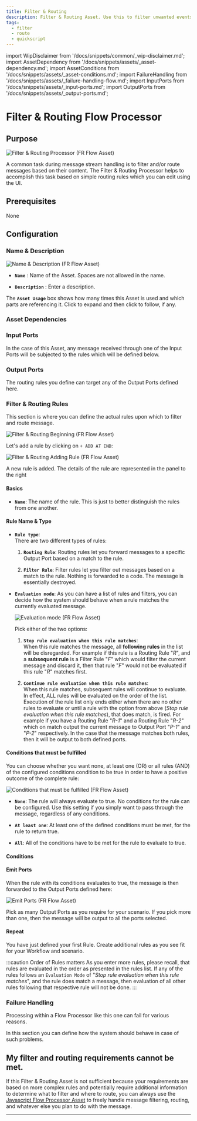 ```yaml
---
title: Filter & Routing
description: Filter & Routing Asset. Use this to filter unwanted events and/or route events based on content.
tags:
  - filter
  - route
  - quickscript
---
```


import WipDisclaimer from '/docs/snippets/common/_wip-disclaimer.md';
import AssetDependency from '/docs/snippets/assets/_asset-dependency.md';
import AssetConditions from '/docs/snippets/assets/_asset-conditions.md';
import FailureHandling from '/docs/snippets/assets/_failure-handling-flow.md';
import InputPorts from '/docs/snippets/assets/_input-ports.md';
import OutputPorts from '/docs/snippets/assets/_output-ports.md';

# Filter & Routing Flow Processor

## Purpose

![Filter & Routing Processor (FR Flow Asset)](.asset-flow-filterrouting_images/6f1f14ca.png)

A common task during message stream handling is to filter and/or route messages based on their content.
The Filter & Routing Processor helps to accomplish this task based on simple routing rules which you can edit using the UI.

## Prerequisites

None

## Configuration

### Name & Description

![Name & Description (FR Flow Asset)](.asset-flow-filterrouting_images/91f8dc02.png)

* **`Name`** : Name of the Asset. Spaces are not allowed in the name.

* **`Description`** : Enter a description.

The **`Asset Usage`** box shows how many times this Asset is used and which parts are referencing it. Click to expand
and then click to follow, if any.

### Asset Dependencies

<AssetDependency></AssetDependency>

### Input Ports

<InputPorts></InputPorts>

In the case of this Asset, any message received through one of the Input Ports will be subjected to the rules which will be defined below.

### Output Ports

<OutputPorts></OutputPorts>

The routing rules you define can target any of the Output Ports defined here.

### Filter & Routing Rules

This section is where you can define the actual rules upon which to filter and route message.

![Filter & Routing Beginning (FR Flow Asset)](.asset-flow-filterrouting_images/af4bd9e2.png)

Let's add a rule by clicking on `+ ADD AT END`:

![Filter & Routing Adding Rule (FR Flow Asset)](.asset-flow-filterrouting_images/0410396f.png)

A new rule is added. The details of the rule are represented in the panel to the right

#### Basics

* **`Name`**: The name of the rule. This is just to better distinguish the rules from one another.

#### Rule Name & Type

* **`Rule type`**:  
  There are two different types of rules:
    1. **`Routing Rule`**: Routing rules let you forward messages to a specific Output Port based on a match to the rule.

    2. **`Filter Rule`**: Filter rules let you filter out messages based on a match to the rule.
       Nothing is forwarded to a code. The message is essentially destroyed.

* **`Evaluation mode`**:
  As you can have a list of rules and filters, you can decide how the system should behave when a rule matches the currently evaluated message.

  ![Evaluation mode (FR Flow Asset)](.asset-flow-filterrouting_images/a38faebb.png)

  Pick either of the two options:
    1. **`Stop rule evaluation when this rule matches`**:   
       When this rule matches the message, all **following rules** in the list will be disregarded.
       For example if this rule is a Routing Rule "_R_", and a **subsequent rule** is a Filter Rule "_F_" which would filter the current message and discard it, then that rule "_F_" would not be
       evaluated if this rule "_R_" matches first.

    2. **`Continue rule evaluation when this rule matches`**:  
       When this rule matches, subsequent rules will continue to evaluate.
       In effect, ALL rules will be evaluated on the order of the list.
       Execution of the rule list only ends either when there are no other rules to evaluate or until a rule with the option from above (_Stop rule evaluation when this rule matches_), that does
       match, is fired.
       For example if you have a Routing Rule "_R-1_" and a Routing Rule "_R-2_" which on match output the current message to Output Port "_P-1_" and "_P-2_" respectively.
       In the case that the message matches both rules, then it will be output to both defined ports.

#### Conditions that must be fulfilled

You can choose whether you want none, at least one (OR) or all rules (AND) of the configured conditions condition to be true in order to have a positive outcome of the complete rule:

![Conditions that must be fulfilled (FR Flow Asset)](.asset-flow-filterrouting_images/e025c16d.png)

* **`None`**: The rule will always evaluate to true. No conditions for the rule can be configured.
  Use this setting if you simply want to pass through the message, regardless of any conditions.

* **`At least one`**: At least one of the defined conditions must be met, for the rule to return true.

* **`All`**: All of the conditions have to be met for the rule to evaluate to true.

#### Conditions

<AssetConditions></AssetConditions>

#### Emit Ports

When the rule with its conditions evaluates to true, the message is then forwarded to the Output Ports defined here:

![Emit Ports (FR Flow Asset)](.asset-flow-filterrouting_images/48e8f672.png)

Pick as many Output Ports as you require for your scenario.
If you pick more than one, then the message will be output to all the ports selected.

#### Repeat

You have just defined your first Rule.
Create additional rules as you see fit for your Workflow and scenario.

:::caution Order of Rules matters
As you enter more rules, please recall, that rules are evaluated in the order as presented in the rules list.
If any of the rules follows an `Evaluation Mode` of "_Stop rule evaluation when this rule matches_", and the rule does match a message, then evaluation of all other rules following that respective
rule will not be done.
:::

### Failure Handling

<FailureHandling></FailureHandling>

Processing within a Flow Processor like this one can fail for various reasons.

In this section you can define how the system should behave in case of such problems.

## My filter and routing requirements cannot be met.

If this Filter & Routing Asset is not sufficient because your requirements are based on more complex rules and potentially require additional information to determine what to filter and where to
route, you can always use the [Javascript Flow Processor Asset](/docs/assets/processors-flow/asset-flow-javascript) to freely handle message filtering, routing, and whatever else you plan to do with
the message.


---

<WipDisclaimer></WipDisclaimer>
